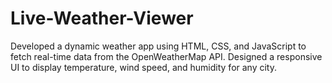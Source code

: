 # Live-Weather-Viewer
Developed a dynamic weather app using HTML, CSS, and JavaScript to fetch real-time data from the OpenWeatherMap API. Designed a responsive UI to display temperature, wind speed, and humidity for any city.
